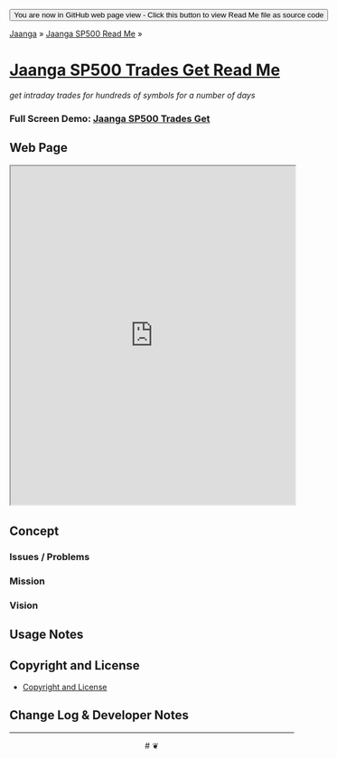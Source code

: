 
<span style=display:none; >[You are now in a GitHub source code view - click this button to view this read me file as a web page]( https://jaanga.github.io/sp500/trades-get/ "View file as a web page." ) </span>
<div><input type=button value='You are now in GitHub web page view - Click this button to view Read Me file as source code' onclick=window.location.href='https://github.com/jaanga/sp500/tree/gh-pages/trades-get/'; /></div>

[Jaanga]( https://jaanga.github.io/ ) &raquo; [Jaanga SP500 Read Me]( https://jaanga.github.io/sp500/index.html ) &raquo;

[Jaanga SP500 Trades Get  Read Me]( index.html )
===
_get intraday trades for hundreds of symbols for a number of days_


### Full Screen Demo: [Jaanga SP500 Trades Get ]( https://jaanga.github.io/sp500/trades-get/ )



## Web Page

<iframe class=ifr src="https://jaanga.github.io/sp500/trades-get/index.html" width=100% height=600px class='overview' >![]( trades-get-r4.png )</iframe>


## Concept



### Issues / Problems



### Mission
<!-- a statement of a rationale, applicable now as well as in the future -->




### Vision
<!--  a descriptive picture of a desired future state -->


## Usage Notes



## Copyright and License

* [Copyright and License]( https://jaanga.github.io/#https://jaanga.github.io/jaanga-copyright-and-mit-license.md )


## Change Log & Developer Notes




***

<center title="dingbat" >
# <a href=javascript:window.scrollTo(0,0); style=text-decoration:none; >❦</a>
</center>


